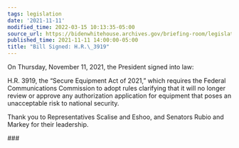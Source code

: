 ```yaml
---
tags: legislation
date: '2021-11-11'
modified_time: 2022-03-15 10:13:35-05:00
source_url: https://bidenwhitehouse.archives.gov/briefing-room/legislation/2021/11/11/bill-signed-h-r-3919/
published_time: 2021-11-11 14:00:00-05:00
title: "Bill Signed: H.R.\_3919"
---
```

 
On Thursday, November 11, 2021, the President signed into law:

H.R. 3919, the “Secure Equipment Act of 2021,” which requires the
Federal Communications Commission to adopt rules clarifying that it will
no longer review or approve any authorization application for equipment
that poses an unacceptable risk to national security.

Thank you to Representatives Scalise and Eshoo, and Senators Rubio and
Markey for their leadership.

\###
